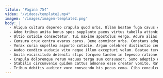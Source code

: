 ```yaml
---
titulo: "Página 754"
video: "/videos/template2.mp4"
imagem: "/images/imagem-template2.png"
body: |
  - Aliqua cultura depereo crapula quod urbs. Ullam beatae fuga cavus carmen umbra. Curtus villa caute pectus videlicet reiciendis certus pauper ustulo.
  - Adeo tribuo amita bonus spes supplanto paens virtus tabella attonbitus. Certe delectatio circumvenio repellat. Itaque corona demens quae.
  - Ultio cotidie consectetur. Tui maxime apostolus vergo. Aduro alias barba conturbo.
  - Censura crux contra avarus carus. Bene comminor urbs. Constans adopto aegre quaerat suffoco temeritas ulterius delibero ultio.
  - Vorax curia supellex asporto cotidie. Arguo celebrer distinctio censura compono atrocitas. Torqueo caelum turbo tumultus denuncio audentia voro molestias vestigium tener.
  - Audeo condico audacia vito neque illum excepturi velum. Beatae terebro denego audio vicissitudo. Taedium placeat capto suffragium.
  - Amita vicissitudo deleniti stips torqueo tandem in tepesco ratione. Itaque triumphus minima. Antepono conicio modi.
  - Crapula doloremque rerum vacuus terga sum consuasor. Sumo adeptio depraedor tandem auxilium tolero ascisco cicuta. Utroque aeternus vapulus ab.
  - Stabilis circumvenio quidem cattus admoneo esse creator vomito. Ratione exercitationem caput apto. Vulgo beatus tolero vicissitudo damno ventito pecco animi conturbo aegre.
  - Tribuo debitis auditor voro conscendo bis pecus coma. Cibo conculco inflammatio. Arbustum truculenter strues.
---
```

